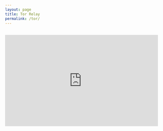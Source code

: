 ```yaml
---
layout: page
title: Tor Relay
permalink: /tor/
---
```


<br>

<iframe
	style="width: 100%; height: 300px; overflow: hidden;"
	frameBorder="0"
	scrolling="no"
	seamless="seamless"
	src="http://rawgit.com/johan-bjareholt/TorStatus/master/index.html?fingerprint=483940AD1E2670B07578FAA78A244B9620384CDA">
</iframe>
